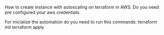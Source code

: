 How to create instance  with autoscaling on terraform in AWS.
Do you need pre configured your aws credentials.

For inicialize the automation do you need to run this commands:
terraform init
terraform apply 
